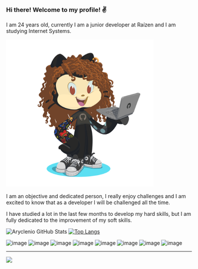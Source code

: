 ### Hi there! Welcome to my profile! :v:

I am 24 years old, currently I am a junior developer at Raízen and I am studying Internet Systems.

<img src="assets/my-octocat.png" width="400">

I am an objective and dedicated person, I really enjoy challenges and I am excited to know that as a developer I will be challenged all the time.

I have studied a lot in the last few months to develop my hard skills, but I am fully dedicated to the improvement of my soft skills.


![Aryclenio GitHub Stats](https://github-readme-stats.vercel.app/api?username=aryclenio&show_icons=true) [![Top Langs](https://github-readme-stats.vercel.app/api/top-langs/?username=Nijoane&layout=compact)](https://github.com/Nijoane/github-readme-stats)

![image](https://img.shields.io/badge/HTML5-E34F26?style=for-the-badge&logo=html5&logoColor=white) ![image](https://img.shields.io/badge/CSS3-1572B6?style=for-the-badge&logo=css3&logoColor=white) ![image](https://img.shields.io/badge/JavaScript-323330?style=for-the-badge&logo=javascript&logoColor=F7DF1E) ![image](https://img.shields.io/badge/Node.js-43853D?style=for-the-badge&logo=node.js&logoColor=white) ![image](https://img.shields.io/badge/React-20232A?style=for-the-badge&logo=react&logoColor=61DAFB) ![image](https://img.shields.io/badge/Bootstrap-563D7C?style=for-the-badge&logo=bootstrap&logoColor=white) ![image](https://img.shields.io/badge/PostgreSQL-316192?style=for-the-badge&logo=postgresql&logoColor=white) ![image](https://img.shields.io/badge/Heroku-430098?style=for-the-badge&logo=heroku&logoColor=white)

___
<a href="https://www.linkedin.com/in/nicaelyjoane/" alt="LinkedIn" target="_blank">
  <img src="https://img.shields.io/badge/LinkedIn-0077B5?style=for-the-badge&logo=linkedin&logoColor=white">
</a>
